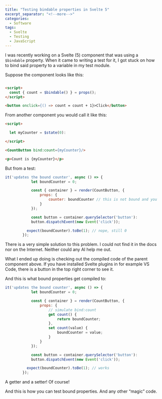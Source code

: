 ```yaml
---
title: "Testing bindable properties in Svelte 5"
excerpt_separator: "<!--more-->"
categories:
  - Software
tags:
  - Svelte
  - Testing
  - JavaScript
---
```


I was recently working on a Svelte (5) component that was using a `$bindable` property. When it came to writing a test for it, I got stuck on how to bind said property to a variable in my test module.

Suppose the component looks like this:

```html

<script>
  const { count = $bindable() } = props();
</script>

<button onclick={() => count = count + 1}>Click</button>
```

From another component you would call it like this:

```html
<script>

  let myCounter = $state(0):

</script>

<CountButton bind:count={myCounter}/>

<p>Count is {myCounter}</p>
```

But from a test:

```js
it('updates the bound counter', async () => {
			let boundCounter = 0;

			const { container } = render(CountButton, {
				props: {
					counter: boundCounter // this is not bound and you can’t use bind:counter here
				}
			});

			const button = container.querySelector('button'):
			button.dispatchEvent(new Event('click'));

		  expect(boundCounter).toBe(1); // nope, still 0
		});

```

There is a very simple solution to this problem. I could not find it in the docs nor on the Internet. Neither could any AI help me out.

What I ended up doing is checking out the compiled code of the parent component above. If you have installed Svelte plugins in for example VS Code, there is a button in the top right corner to see it.

And this is what bound properties get compiled to:

```js
it('updates the bound counter', async () => {
			let boundCounter = 0;

			const { container } = render(CountButton, {
				props: {
					// simulate bind:count
					get count() {
						return boundCounter;
					},
					set count(value) {
						boundCounter = value;
					}
				}
			});

			const button = container.querySelector('button'):
			button.dispatchEvent(new Event('click'));

		  expect(boundCounter).toBe(1); // works
		});
```

A getter and a setter! Of course!

And this is how you can test bound properties. And any other “magic” code.